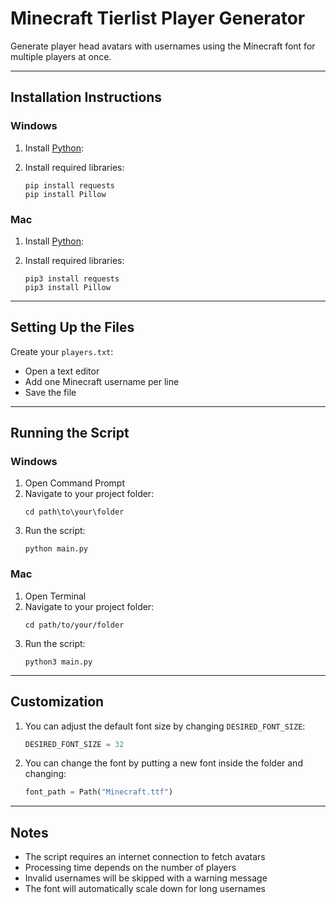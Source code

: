 # Minecraft Tierlist Player Generator
Generate player head avatars with usernames using the Minecraft font for multiple players at once.

---



## Installation Instructions

### Windows

1. Install [Python](https://www.python.org/downloads/):

2. Install required libraries:
     ```
     pip install requests
     pip install Pillow
     ```



### Mac

1. Install [Python](https://www.python.org/downloads/):

2. Install required libraries:
     ```
     pip3 install requests
     pip3 install Pillow
     ```

---


## Setting Up the Files

Create your `players.txt`:
   - Open a text editor
   - Add one Minecraft username per line
   - Save the file

---

## Running the Script

### Windows
1. Open Command Prompt
2. Navigate to your project folder:
   ```
   cd path\to\your\folder
   ```
3. Run the script:
   ```
   python main.py
   ```

### Mac
1. Open Terminal
2. Navigate to your project folder:
   ```
   cd path/to/your/folder
   ```
3. Run the script:
   ```
   python3 main.py
   ```
---


## Customization
1. You can adjust the default font size by changing `DESIRED_FONT_SIZE`:

   ```python
   DESIRED_FONT_SIZE = 32 
   ```

2. You can change the font by putting a new font inside the folder and changing:

   ```python
   font_path = Path("Minecraft.ttf")
   ```

---

## Notes
- The script requires an internet connection to fetch avatars
- Processing time depends on the number of players
- Invalid usernames will be skipped with a warning message
- The font will automatically scale down for long usernames
